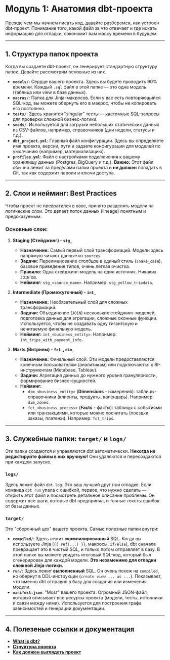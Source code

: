 # Модуль 1: Анатомия dbt-проекта

Прежде чем мы начнем писать код, давайте разберемся, как устроен dbt-проект. Понимание того, какой файл за что отвечает и где искать информацию для отладки, сэкономит вам массу времени в будущем.

---

## 1. Структура папок проекта

Когда вы создаете dbt-проект, он генерирует стандартную структуру папок. Давайте рассмотрим основные из них.
* **`models/`**: Сердце вашего проекта. Здесь вы будете проводить 90% времени. Каждый `.sql` файл в этой папке — это одна модель (таблица или view в базе данных).
* **`macros/`**: Папка для Jinja-макросов. Если у вас есть повторяющийся SQL-код, вы можете обернуть его в макрос, чтобы не копировать его постоянно.
* **`tests/`**: Здесь хранятся "singular" тесты — кастомные SQL-запросы для проверки сложной бизнес-логики.
* **`seeds/`**: Используется для загрузки небольших статических данных из CSV-файлов, например, справочников (дни недели, статусы и т.д.).
* **`dbt_project.yml`**: Главный файл конфигурации. Здесь вы определяете имя проекта, версии, пути и задаете конфигурации для моделей по умолчанию (например, материализацию).
* **`profiles.yml`**: Файл с настройками подключения к вашему хранилищу данных (Postgres, BigQuery и т.д.). **Важно:** Этот файл обычно лежит за пределами папки проекта и **не должен** попадать в Git, так как содержит пароли и ключи доступа.

---

## 2. Слои и нейминг: Best Practices

Чтобы проект не превратился в хаос, принято разделять модели на логические слои. Это делает поток данных (lineage) понятным и предсказуемым.



### Основные слои:

1.  **Staging (Стейджинг) - `stg_`**
    * **Назначение:** Самый первый слой трансформаций. Модели здесь напрямую читают данные из `sources`.
    * **Задачи:** Переименование столбцов в единый стиль (`snake_case`), базовое приведение типов, очень легкая очистка.
    * **Правило:** Одна стейджинг-модель на один источник. Никаких `JOIN`'ов.
    * **Нейминг:** `stg_<source_name>`. Например: `stg_yellow_tripdata`.

2.  **Intermediate (Промежуточный) - `int_`**
    * **Назначение:** Необязательный слой для сложных трансформаций.
    * **Задачи:** Объединение (`JOIN`) нескольких стейджинг-моделей, подготовка данных для агрегации, сложные оконные функции. Используется, чтобы не создавать одну гигантскую и нечитаемую финальную модель.
    * **Нейминг:** `int_<business_entity>`. Например: `int_trips_with_payment_info`.

3.  **Marts (Витрины) - `fct_`, `dim_`**
    * **Назначение:** Финальный слой. Эти модели предоставляются конечным пользователям (аналитикам) или подключаются к BI-инструментам (Metabase, Tableau).
    * **Задачи:** Агрегация данных до нужного уровня гранулярности, формирование бизнес-сущностей.
    * **Нейминг:**
        * `dim_<business_entity>` (**Dimensions** - измерения): таблицы-справочники (клиенты, продукты, календарь). Например: `dim_zones`.
        * `fct_<business_process>` (**Facts** - факты): таблицы с событиями или транзакциями, которые можно посчитать (поездки, заказы, платежи). Например: `fct_trips`.

---

## 3. Служебные папки: `target/` и `logs/`

Эти папки создаются и управляются dbt автоматически. **Никогда не редактируйте файлы в них вручную!** Они удаляются и пересоздаются при каждом запуске.

### `logs/`

Здесь лежит файл `dbt.log`. Это ваш лучший друг при отладке. Если команда `dbt run` упала с ошибкой, первое, что нужно сделать — открыть этот файл и посмотреть детальное описание проблемы. Он содержит все шаги, которые dbt предпринял, и точные тексты ошибок от базы данных.

### `target/`

Это "сборочный цех" вашего проекта. Самые полезные папки внутри:

* **`compiled/`**: Здесь лежит **скомпилированный** SQL. Когда вы используете Jinja (`{{ ref(...) }}`, макросы, `if/else`), dbt сначала превращает это в чистый SQL, и только потом отправляет в базу. В этой папке вы можете увидеть итоговый SQL-код, который был сгенерирован для каждой модели. **Это незаменимо для отладки сложной Jinja-логики.**
* **`run/`**: Здесь лежит **выполненный** SQL. Он очень похож на `compiled`, но обернут в DDL-инструкции (`create view ... as ...`). Показывает, что именно dbt отправил в базу для создания или изменения модели.
* **`manifest.json`**: "Мозг" вашего проекта. Огромный JSON-файл, который описывает все ресурсы проекта (модели, тесты, источники и связи между ними). Используется для построения графа зависимостей и генерации документации.

---

## 4. Полезеные ссылки и документация

* [**What is dbt?**](https://docs.getdbt.com/docs/introduction)
* [**Структура проекта**](https://docs.getdbt.com/docs/build/projects)
* [**Как должен выглядеть проект**](https://discourse.getdbt.com/t/how-we-used-to-structure-our-dbt-projects/355)
